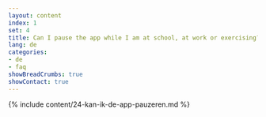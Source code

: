 ```yaml
---
layout: content
index: 1
set: 4
title: Can I pause the app while I am at school, at work or exercising?
lang: de
categories:
- de
- faq
showBreadCrumbs: true
showContact: true
---
```

{% include content/24-kan-ik-de-app-pauzeren.md %}
